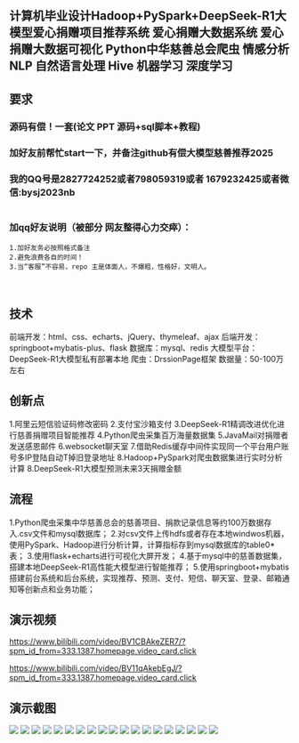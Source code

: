 ## 计算机毕业设计Hadoop+PySpark+DeepSeek-R1大模型爱心捐赠项目推荐系统 爱心捐赠大数据系统 爱心捐赠大数据可视化 Python中华慈善总会爬虫 情感分析 NLP 自然语言处理 Hive 机器学习 深度学习

## 要求
### 源码有偿！一套(论文 PPT 源码+sql脚本+教程)

### 
### 加好友前帮忙start一下，并备注github有偿大模型慈善推荐2025
### 我的QQ号是2827724252或者798059319或者 1679232425或者微信:bysj2023nb 

# 

### 加qq好友说明（被部分 网友整得心力交瘁）：
    1.加好友务必按照格式备注
    2.避免浪费各自的时间！
    3.当“客服”不容易，repo 主是体面人，不爆粗，性格好，文明人。


​	
## 技术
前端开发：html、css、echarts、jQuery、thymeleaf、ajax
后端开发：springboot+mybatis-plus、flask
数据库：mysql、redis
大模型平台：DeepSeek-R1大模型私有部署本地
爬虫：DrssionPage框架
数据量：50-100万左右

## 创新点
1.阿里云短信验证码修改密码
2.支付宝沙箱支付
3.DeepSeek-R1精调改进优化进行慈善捐赠项目智能推荐
4.Python爬虫采集百万海量数据集
5.JavaMail对捐赠者发送感恩邮件
6.websocket聊天室
7.借助Redis缓存中间件实现同一个平台用户账号多IP登陆自动T掉旧登录地址
8.Hadoop+PySpark对爬虫数据集进行实时分析计算
8.DeepSeek-R1大模型预测未来3天捐赠金额

##  流程
1.Python爬虫采集中华慈善总会的慈善项目、捐款记录信息等约100万数据存入.csv文件和mysql数据库；
2.对csv文件上传hdfs或者存在本地windwos机器，使用PySpark、Hadoop进行分析计算，计算指标存到mysql数据库的table0*表；
3.使用flask+echarts进行可视化大屏开发；
4.基于mysql中的慈善数据集，搭建本地DeepSeek-R1高性能大模型进行智能推荐；
5.使用springboot+mybatis搭建前台系统和后台系统，实现推荐、预测、支付、短信、聊天室、登录、邮箱通知等创新点和业务功能；



## 演示视频
https://www.bilibili.com/video/BV1CBAkeZER7/?spm_id_from=333.1387.homepage.video_card.click

https://www.bilibili.com/video/BV11qAkebEgJ/?spm_id_from=333.1387.homepage.video_card.click


## 演示截图
![](0.png)
![](1.png)
![](2.png)
![](3.png)
![](4.png)
![](5.png)
![](6.png)
![](7.png)
![](8.png)
![](9.png)
![](10.png)
![](11.png)
![](12.png)
![](13.png)
![](14.png)
![](15.png)
![](16.png)
![](17.png)
![](18.png)




